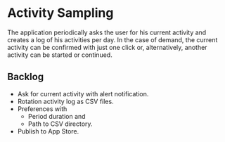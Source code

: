 Activity Sampling
=================

The application periodically asks the user for his current activity and creates
a log of his activities per day. In the case of demand, the current activity can
be confirmed with just one click or, alternatively, another activity can be
started or continued.


Backlog
-------

*   Ask for current activity with alert notification.
*   Rotation activity log as CSV files.
*   Preferences with
    *   Period duration and
    *   Path to CSV directory.
*   Publish to App Store.
